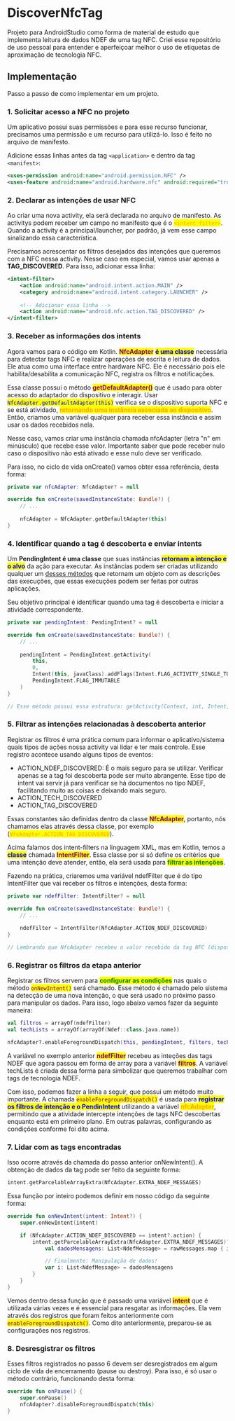 # DiscoverNfcTag
Projeto para AndroidStudio como forma de material de estudo que implementa leitura de dados NDEF de uma tag NFC. Criei esse repositório de uso pessoal para entender e aperfeiçoar melhor o uso de etiquetas de aproximação de tecnologia NFC.

## Implementação

Passo a passo de como implementar em um projeto.

### 1. Solicitar acesso a NFC no projeto

Um aplicativo possui suas permissões e para esse recurso funcionar, precisamos uma permissão e um recurso para utilizá-lo. Isso é feito no arquivo de manifesto.

Adicione essas linhas antes da tag `<application>` e dentro da tag `<manifest>`:

```xml
<uses-permission android:name="android.permission.NFC" />
<uses-feature android:name="android.hardware.nfc" android:required="true" />
```

### 2. Declarar as intenções de usar NFC

Ao criar uma nova activity, ela será declarada no arquivo de manifesto. As activitys podem receber um campo no manifesto que é o <mark style="color:orange;">`<intent_filter>`</mark>. Quando a activity é a principal/launcher, por padrão, já vem esse campo sinalizando essa característica.

Precisamos acrescentar os filtros desejados das intenções que queremos com a NFC nessa activity. Nesse caso em especial, vamos usar apenas a **TAG\_DISCOVERED**. Para isso, adicionar essa linha:

```xml
<intent-filter>
    <action android:name="android.intent.action.MAIN" />
    <category android:name="android.intent.category.LAUNCHER" />
    
    <!-- Adicionar essa linha -->
    <action android:name="android.nfc.action.TAG_DISCOVERED" />
</intent-filter>
```

### 3. Receber as informações dos intents

Agora vamos para o código em Kotlin. <mark style="color:purple;">**NfcAdapter**</mark> <mark style="color:blue;">**é uma classe**</mark> necessária para detectar tags NFC e realizar operações de escrita e leitura de dados. Ele atua como uma interface entre hardware NFC. Ele é necessário pois ele habilita/desabilita a comunicação NFC, registra os filtros e notificações.

Essa classe possui o método <mark style="color:purple;">**getDefaultAdapter()**</mark> que é usado para obter acesso do adaptador do dispositivo e interagir. Usar <mark style="color:blue;">`NfcAdapter.getDefaultAdapter(this)`</mark> verifica se o dispositivo suporta NFC e se está atividado, <mark style="color:orange;">**retornando uma instância associada ao dispositivo**</mark>. Então, criamos uma variável qualquer para receber essa instância e assim usar os dados recebidos nela.

Nesse caso, vamos criar uma instância chamada nfcAdapter (letra "n" em minúsculo) que recebe esse valor. Importante saber que pode receber nulo caso o dispositivo não está ativado e esse nulo deve ser verificado.

Para isso, no ciclo de vida onCreate() vamos obter essa referência, desta forma:

```kotlin
private var nfcAdapter: NfcAdapter? = null

override fun onCreate(savedInstanceState: Bundle?) {
    // ...
    
    nfcAdapter = NfcAdapter.getDefaultAdapter(this)
}
```

### 4. Identificar quando a tag é descoberta e enviar intents

Um **PendingIntent é uma classe** que suas instâncias <mark style="color:blue;">**retornam a intenção e o alvo**</mark> da ação para executar. As instâncias podem ser criadas utilizando qualquer um [desses métodos](https://developer.android.com/reference/android/app/PendingIntent) que retornam um objeto com as descrições das execuções, que essas execuções podem ser feitas por outras aplicações.

Seu objetivo principal é identificar quando uma tag é descoberta e iniciar a atividade correspondente.

```kotlin
private var pendingIntent: PendingIntent? = null

override fun onCreate(savedInstanceState: Bundle?) {
    // ...
    
    pendingIntent = PendingIntent.getActivity(
        this, 
        0, 
        Intent(this, javaClass).addFlags(Intent.FLAG_ACTIVITY_SINGLE_TOP),
        PendingIntent.FLAG_IMMUTABLE
    )
}

// Esse método possui essa estrutura: getActivity(Context, int, Intent, int)
```



### 5. Filtrar as intenções relacionadas à descoberta anterior

Registrar os filtros é uma prática comum para informar o aplicativo/sistema quais tipos de ações nossa activity vai lidar e ter mais controle. Esse registro acontece usando alguns tipos de eventos:

* ACTION\_NDEF\_DISCOVERED: É o mais seguro para se utilizar. Verificar apenas se a tag foi descoberta pode ser muito abrangente. Esse tipo de intent vai servir já para verificar se há documentos no tipo NDEF, facilitando muito as coisas e deixando mais seguro.
* ACTION\_TECH\_DISCOVERED
* ACTION\_TAG\_DISCOVERED

Essas constantes são definidas dentro da classe <mark style="color:purple;">**NfcAdapter**</mark>, portanto, nós chamamos elas através dessa classe, por exemplo (<mark style="color:orange;">`NfcAdapter.ACTION_TAG_DISCOVERED`</mark>).

Acima falamos dos intent-filters na linguagem XML, mas em Kotlin, temos a <mark style="color:blue;">**classe**</mark> chamada <mark style="color:purple;">**IntentFilter**</mark>. Essa classe por si só define os critérios que uma intenção deve atender, então, ela será usada para <mark style="color:green;">**filtrar as intenções**</mark>.

Fazendo na prática, criaremos uma variável ndefFilter que é do tipo IntentFilter que vai receber os filtros e intenções, desta forma:

```kotlin
private var ndefFilter: IntentFilter? = null

override fun onCreate(savedInstanceState: Bundle?) {
    // ...
    
    ndefFilter = IntentFilter(NfcAdapter.ACTION_NDEF_DISCOVERED)
}

// Lembrando que NfcAdapter recebeu o valor recebido da tag NFC (dispositivo)
```



### 6. Registrar os filtros da etapa anterior

Registrar os filtros servem para <mark style="color:green;">**configurar as condições**</mark> nas quais o método <mark style="color:purple;">`onNewIntent()`</mark> será chamado. Esse método é chamado pelo sistema na detecção de uma nova intenção, o que será usado no próximo passo para manipular os dados. Para isso, logo abaixo vamos fazer da seguinte maneira:

```kotlin
val filtros = arrayOf(ndefFilter)
val techLists = arrayOf(arrayOf(Ndef::class.java.name))

nfcAdapter?.enableForegroundDispatch(this, pendingIntent, filters, techLists)
```

A variável no exemplo anterior <mark style="color:purple;">**ndefFilter**</mark> recebeu as inteções das tags NDEF que agora passou em forma de array para a variável <mark style="color:purple;">**filtros**</mark>. A variável techLists é criada dessa forma para simbolizar que queremos trabalhar com tags de tecnologia NDEF.

Com isso, podemos fazer a linha a seguir, que possui um método muito importante. A chamada <mark style="color:purple;">`enableForegroundDispatch()`</mark> é usada para <mark style="color:blue;">**registrar os filtros de intenção e o PendinIntent**</mark> utilizando a variável <mark style="color:orange;">**nfcAdapter**</mark>, permitindo que a atividade intercepte intenções de tags NFC descobertas enquanto está em primeiro plano. Em outras palavras, configurando as condições conforme foi dito acima.

### 7. Lidar com as tags encontradas

Isso ocorre através da chamada do passo anterior onNewIntent(). A obtenção de dados da tag pode ser feito da seguinte forma:

```kotlin
intent.getParcelableArrayExtra(NfcAdapter.EXTRA_NDEF_MESSAGES)
```

Essa função por inteiro podemos definir em nosso código da seguinte forma:

```kotlin
override fun onNewIntent(intent: Intent?) {
    super.onNewIntent(intent)

    if (NfcAdapter.ACTION_NDEF_DISCOVERED == intent?.action) {
        intent.getParcelableArrayExtra(NfcAdapter.EXTRA_NDEF_MESSAGES)?.also { rawMessages ->
            val dadosMensagens: List<NdefMessage> = rawMessages.map { it as NdefMessage }

            // Finalmente: Manipulação de dados!
            var i: List<NdefMessage> = dadosMensagens
        }
    }
}
```

Vemos dentro dessa função que é passado uma variável <mark style="color:purple;">**intent**</mark> que é utilizada várias vezes e é essencial para resgatar as informações. Ela vem através dos registros que foram feitos anteriormente com <mark style="color:purple;">`enableForegroundDispatch()`</mark>. Como dito anteriormente, preparou-se as configurações nos registros.



### 8. Desresgistrar os filtros

Esses filtros registrados no passo 6 devem ser desregistrados em algum ciclo de vida de encerramento  (pause ou destroy). Para isso, é só usar o método contrário, funcionando desta forma:

```kotlin
override fun onPause() {
    super.onPause()
    nfcAdapter?.disableForegroundDispatch(this)
}
```

